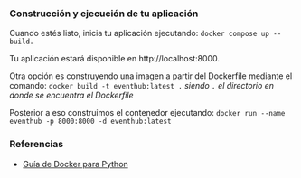 ### Construcción y ejecución de tu aplicación
Cuando estés listo, inicia tu aplicación ejecutando:
`docker compose up --build.`

Tu aplicación estará disponible en http://localhost:8000.

Otra opción es construyendo una imagen a partir del Dockerfile mediante el comando:
`docker build -t eventhub:latest .`
_siendo `.` el directorio en donde se encuentra el Dockerfile_

Posterior a eso construimos el contenedor ejecutando:
`docker run --name eventhub -p 8000:8000 -d eventhub:latest`

### Referencias
* [Guía de Docker para Python](https://docs.docker.com/language/python/)